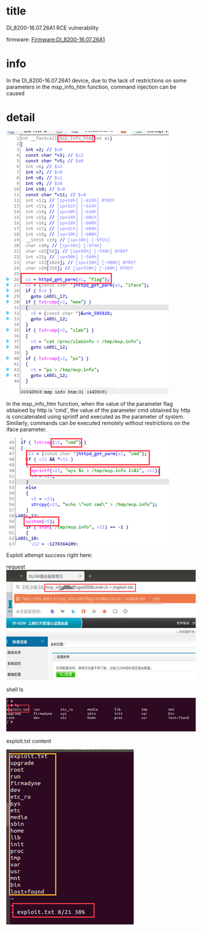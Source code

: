 # title
 DI_8200-16.07.26A1 RCE vulnerability

firmware: 
[Firmware:DI_8200-16.07.26A1](http://www.dlink.com.cn/techsupport/download.ashx?file=5010)
 
# info
In the DI_8200-16.07.26A1 device, due to the lack of restrictions on some parameters in the msp_info_htm function, command injection can be caused
# detail

![msp_info_htm](001_001.png)

In the msp_info_htm function, when the value of the parameter flag obtained by http is 'cmd', the value of the parameter cmd obtained by http is concatenated using sprintf and executed as the parameter of system. Similarly, commands can be executed remotely without restrictions on the iface parameter.

![parameters](001_002.png)


Exploit attempt success right here:

request
![request](001_003.png)


shell ls

![shell ls](001_004.png)

exploit.txt content

![exploit.txt content](001_005.png)
